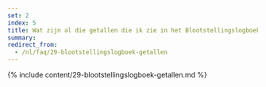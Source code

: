 ```yaml
---
set: 2
index: 5
title: Wat zijn al die getallen die ik zie in het Blootstellingslogboek op mijn telefoon? 
summary: 
redirect_from: 
  - /nl/faq/29-blootstellingslogboek-getallen
---
```

{% include content/29-blootstellingslogboek-getallen.md %}
